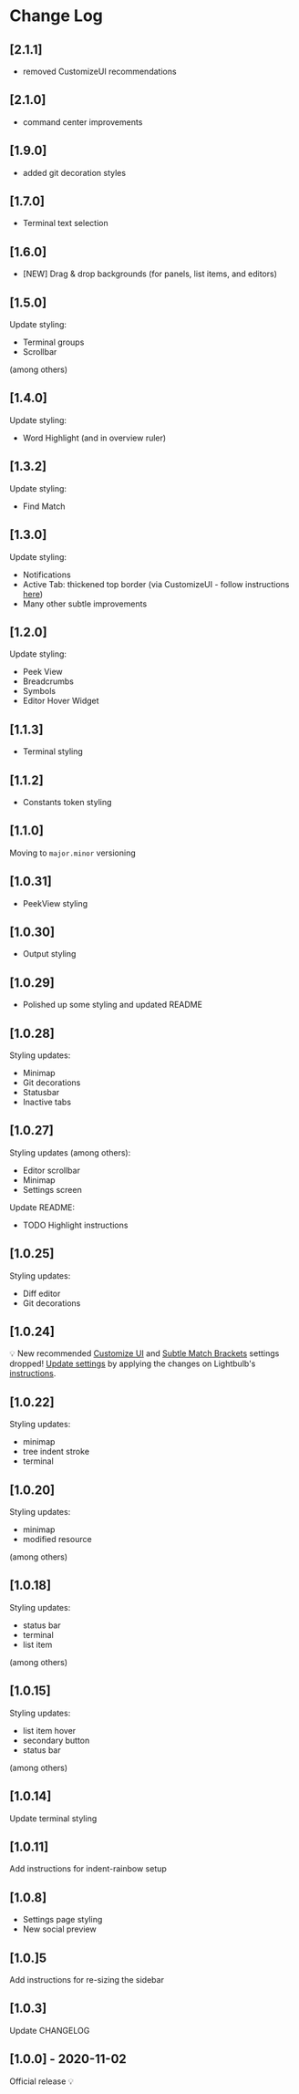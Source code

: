# Change Log

## [2.1.1]

- removed CustomizeUI recommendations

## [2.1.0]

- command center improvements

## [1.9.0]

- added git decoration styles

## [1.7.0]

- Terminal text selection

## [1.6.0]

- [NEW] Drag & drop backgrounds (for panels, list items, and editors)

## [1.5.0]

Update styling:

- Terminal groups
- Scrollbar

(among others)

## [1.4.0]

Update styling:

- Word Highlight (and in overview ruler)

## [1.3.2]

Update styling:

- Find Match

## [1.3.0]

Update styling:

- Notifications
- Active Tab: thickened top border (via CustomizeUI - follow instructions [here](https://marketplace.visualstudio.com/items?itemName=ykray.lightbulb))
- Many other subtle improvements

## [1.2.0]

Update styling:

- Peek View
- Breadcrumbs
- Symbols
- Editor Hover Widget

## [1.1.3]

- Terminal styling

## [1.1.2]

- Constants token styling

## [1.1.0]

Moving to `major.minor` versioning

## [1.0.31]

- PeekView styling

## [1.0.30]

- Output styling

## [1.0.29]

- Polished up some styling and updated README

## [1.0.28]

Styling updates:

- Minimap
- Git decorations
- Statusbar
- Inactive tabs

## [1.0.27]

Styling updates (among others):

- Editor scrollbar
- Minimap
- Settings screen

Update README:

- TODO Highlight instructions

## [1.0.25]

Styling updates:

- Diff editor
- Git decorations

## [1.0.24]

💡 New recommended [Customize UI](https://marketplace.visualstudio.com/items?itemName=iocave.customize-ui) and [Subtle Match Brackets](https://marketplace.visualstudio.com/items?itemName=rafamel.subtle-brackets) settings dropped! [Update settings](https://marketplace.visualstudio.com/items?itemName=ykray.lightbulb) by applying the changes on Lightbulb's [instructions](https://marketplace.visualstudio.com/items?itemName=ykray.lightbulb).

## [1.0.22]

Styling updates:

- minimap
- tree indent stroke
- terminal

## [1.0.20]

Styling updates:

- minimap
- modified resource

(among others)

## [1.0.18]

Styling updates:

- status bar
- terminal
- list item

(among others)

## [1.0.15]

Styling updates:

- list item hover
- secondary button
- status bar

(among others)

## [1.0.14]

Update terminal styling

## [1.0.11]

Add instructions for indent-rainbow setup

## [1.0.8]

- Settings page styling
- New social preview

## [1.0.]5

Add instructions for re-sizing the sidebar

## [1.0.3]

Update CHANGELOG

## [1.0.0] - 2020-11-02

Official release 💡
